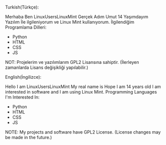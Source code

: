 Turkish(Türkçe):

Merhaba Ben LinuxUsersLinuxMint Gerçek Adım Umut 14 Yaşımdayım Yazılım İle ilgileniyorum ve Linux Mint kullanıyorum.
İlgilendiğim Programlama Dilleri:
* Python
* HTML
* CSS
* JS

NOT: Projelerim ve yazılımlarım GPL2 Lisansına sahiptir. (İlerleyen zamanlarda Lisans değişikliği yapılabilir.)

English(İngilizce):

Hello I am LinuxUsersLinuxMint My real name is Hope I am 14 years old I am interested in software and I am using Linux Mint.
Programming Languages ​​I'm Interested In:
* Python
* HTML
* CSS
* JS

NOTE: My projects and software have GPL2 License. (License changes may be made in the future.)
